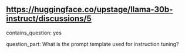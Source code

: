 ## https://huggingface.co/upstage/llama-30b-instruct/discussions/5

contains_question: yes

question_part: What is the prompt template used for instruction tuning?